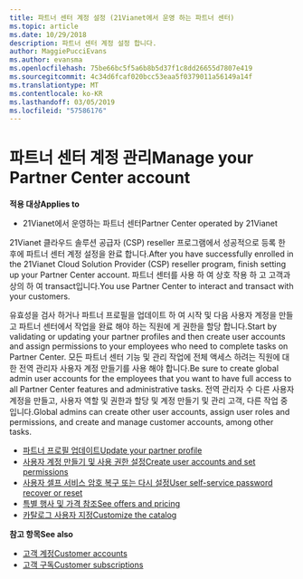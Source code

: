 ```yaml
---
title: 파트너 센터 계정 설정 (21Vianet에서 운영 하는 파트너 센터)
ms.topic: article
ms.date: 10/29/2018
description: 파트너 센터 계정 설정 합니다.
author: MaggiePucciEvans
ms.author: evansma
ms.openlocfilehash: 75be66bc5f5a6b8b5d37f1c8dd26655d7807e419
ms.sourcegitcommit: 4c34d6fcaf020bcc53eaa5f0379011a56149a14f
ms.translationtype: MT
ms.contentlocale: ko-KR
ms.lasthandoff: 03/05/2019
ms.locfileid: "57586176"
---
```

# <a name="manage-your-partner-center-account"></a><span data-ttu-id="99a8d-103">파트너 센터 계정 관리</span><span class="sxs-lookup"><span data-stu-id="99a8d-103">Manage your Partner Center account</span></span> 


<span data-ttu-id="99a8d-104">**적용 대상**</span><span class="sxs-lookup"><span data-stu-id="99a8d-104">**Applies to**</span></span>

-   <span data-ttu-id="99a8d-105">21Vianet에서 운영하는 파트너 센터</span><span class="sxs-lookup"><span data-stu-id="99a8d-105">Partner Center operated by 21Vianet</span></span>


<span data-ttu-id="99a8d-106">21Vianet 클라우드 솔루션 공급자 (CSP) reseller 프로그램에서 성공적으로 등록 한 후에 파트너 센터 계정 설정을 완료 합니다.</span><span class="sxs-lookup"><span data-stu-id="99a8d-106">After you have successfully enrolled in the 21Vianet Cloud Solution Provider (CSP) reseller program, finish setting up your Partner Center account.</span></span> <span data-ttu-id="99a8d-107">파트너 센터를 사용 하 여 상호 작용 하 고 고객과 상의 하 여 transact입니다.</span><span class="sxs-lookup"><span data-stu-id="99a8d-107">You use Partner Center to interact and transact with your customers.</span></span> 

<span data-ttu-id="99a8d-108">유효성을 검사 하거나 파트너 프로필을 업데이트 하 여 시작 및 다음 사용자 계정을 만들고 파트너 센터에서 작업을 완료 해야 하는 직원에 게 권한을 할당 합니다.</span><span class="sxs-lookup"><span data-stu-id="99a8d-108">Start by validating or updating your partner profiles and then create user accounts and assign permissions to your employees who need to complete tasks on Partner Center.</span></span> <span data-ttu-id="99a8d-109">모든 파트너 센터 기능 및 관리 작업에 전체 액세스 하려는 직원에 대 한 전역 관리자 사용자 계정 만들기를 사용 해야 합니다.</span><span class="sxs-lookup"><span data-stu-id="99a8d-109">Be sure to create global admin user accounts for the employees that you want to have full access to all Partner Center features and administrative tasks.</span></span> <span data-ttu-id="99a8d-110">전역 관리자 수 다른 사용자 계정을 만들고, 사용자 역할 및 권한과 할당 및 계정 만들기 및 관리 고객, 다른 작업 중입니다.</span><span class="sxs-lookup"><span data-stu-id="99a8d-110">Global admins can create other user accounts, assign user roles and permissions, and create and manage customer accounts, among other tasks.</span></span>    

-   [<span data-ttu-id="99a8d-111">파트너 프로필 업데이트</span><span class="sxs-lookup"><span data-stu-id="99a8d-111">Update your partner profile</span></span>](update-your-partner-profile.md)
-   [<span data-ttu-id="99a8d-112">사용자 계정 만들기 및 사용 권한 설정</span><span class="sxs-lookup"><span data-stu-id="99a8d-112">Create user accounts and set permissions</span></span>](create-user-accounts-and-set-permissions.md)
-   [<span data-ttu-id="99a8d-113">사용자 셀프 서비스 암호 복구 또는 다시 설정</span><span class="sxs-lookup"><span data-stu-id="99a8d-113">User self-service password recover or reset</span></span>](reset-a-user-password.md)
-   [<span data-ttu-id="99a8d-114">특별 행사 및 가격 참조</span><span class="sxs-lookup"><span data-stu-id="99a8d-114">See offers and pricing</span></span>](see-offers-and-pricing.md)
-   [<span data-ttu-id="99a8d-115">카탈로그 사용자 지정</span><span class="sxs-lookup"><span data-stu-id="99a8d-115">Customize the catalog</span></span>](customize-the-catalog.md)

<span data-ttu-id="99a8d-116">**참고 항목**</span><span class="sxs-lookup"><span data-stu-id="99a8d-116">**See also**</span></span>

-   [<span data-ttu-id="99a8d-117">고객 계정</span><span class="sxs-lookup"><span data-stu-id="99a8d-117">Customer accounts</span></span>](customer-accounts.md)
-   [<span data-ttu-id="99a8d-118">고객 구독</span><span class="sxs-lookup"><span data-stu-id="99a8d-118">Customer subscriptions</span></span>](customer-subscriptions.md) 

 




